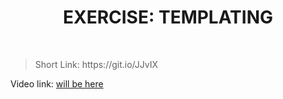<h1 align="center"> EXERCISE: TEMPLATING </h1>
    <br>

<blockquote>
    <p>
        Short Link: https://git.io/JJvIX
    </p>
</blockquote>

<p>
Video link: <a href='#'> will be here</a>
</p>
